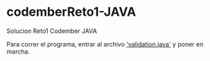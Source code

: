# codemberReto1-JAVA
Solucion Reto1 Codember JAVA

Para correr el programa, entrar al archivo <a href="https://github.com/teo-o/codemberReto1-JAVA/blob/master/src/validation.java">'validation.java'</a> y poner en marcha.
